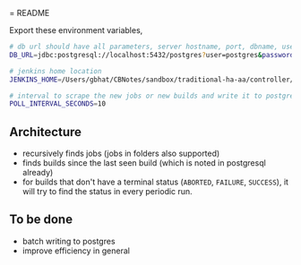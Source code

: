 = README

Export these environment variables,

```bash
# db url should have all parameters, server hostname, port, dbname, user, password
DB_URL=jdbc:postgresql://localhost:5432/postgres?user=postgres&password=pass

# jenkins home location
JENKINS_HOME=/Users/gbhat/CBNotes/sandbox/traditional-ha-aa/controller/data/jhome

# interval to scrape the new jobs or new builds and write it to postgres
POLL_INTERVAL_SECONDS=10
```

## Architecture

* recursively finds jobs (jobs in folders also supported)
* finds builds since the last seen build (which is noted in postgresql already)
* for builds that don't have a terminal status (`ABORTED`, `FAILURE`, `SUCCESS`), it will try to find the status in every periodic run.

## To be done

* batch writing to postgres
* improve efficiency in general
